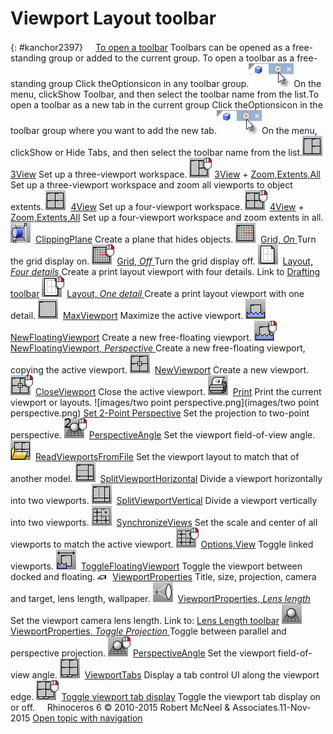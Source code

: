 ---
---


# Viewport Layout toolbar
{: #kanchor2397}
 [![images/transparent.gif](images/transparent.gif)To open a toolbar](javascript:void(0);) Toolbars can be opened as a free-standing group or added to the current group.
To open a toolbar as a free-standing group
Click theOptionsicon in any toolbar group.![images/toolbar-howtoopen.png](images/toolbar-howtoopen.png)On the menu, clickShow Toolbar, and then select the toolbar name from the list.To open a toolbar as a new tab in the current group
Click theOptionsicon in the toolbar group where you want to add the new tab.![images/toolbar-howtoopen.png](images/toolbar-howtoopen.png)On the menu, clickShow or Hide Tabs, and then select the toolbar name from the list.![images/3view.png](images/3view.png) [3View](new-viewport-arrangements.html#3view) 
Set up a three-viewport workspace.
![images/3view-zoomextentsall.png](images/3view-zoomextentsall.png) [3View](new-viewport-arrangements.html#3view) + [Zoom,Extents,All](zoom.html#extents) 
Set up a three-viewport workspace and zoom all viewports to object extents.
![images/4view.png](images/4view.png) [4View](new-viewport-arrangements.html#4view) 
Set up a four-viewport workspace.
![images/4view-zoomextentsall.png](images/4view-zoomextentsall.png) [4View](new-viewport-arrangements.html#4view) + [Zoom,Extents,All](zoom.html#extents) 
Set up a four-viewport workspace and zoom extents in all.
![images/clippingplane.png](images/clippingplane.png) [ClippingPlane](clippingplane.html) 
Create a plane that hides objects.
![images/grid-on.png](images/grid-on.png) [Grid, *On* ](grid.html) 
Turn the grid display on.
![images/grid-off.png](images/grid-off.png) [Grid, *Off* ](grid.html) 
Turn the grid display off.
![images/layout-new-4-details.png](images/layout-new-4-details.png) [Layout, *Four details* ](layout.html) 
Create a print layout viewport with four details.
Link to [Drafting toolbar](drafting-toolbar.html) 
![images/layout-new-1-detail-rt.png](images/layout-new-1-detail-rt.png) [Layout, *One detail* ](layout.html) 
Create a print layout viewport with one detail.
![images/maxviewport.png](images/maxviewport.png) [MaxViewport](maxviewport.html) 
Maximize the active viewport.
![images/newfloatingviewport.png](images/newfloatingviewport.png) [NewFloatingViewport](new-viewport-arrangements.html#newfloatingviewport) 
Create a new free-floating viewport.
![images/newfloatingviewport-perspective.png](images/newfloatingviewport-perspective.png) [NewFloatingViewport, *Perspective* ](new-viewport-arrangements.html#newfloatingviewport) 
Create a new free-floating viewport, copying the active viewport.
![images/newviewport.png](images/newviewport.png) [NewViewport](new-viewport-arrangements.html#newviewport) 
Create a new viewport.
![images/closeviewport-newviewport-rt.png](images/closeviewport-newviewport-rt.png) [CloseViewport](new-viewport-arrangements.html#closeviewport) 
Close the active viewport.
![images/print.png](images/print.png) [Print](print.html) 
Print the current viewport or layouts.
![images/two point perspective.png](images/two point perspective.png) [Set 2-Point Perspective](viewport.html#two-point-perspective) 
Set the projection to two-point perspective.
![images/perspectiveangle-2pt-rt.png](images/perspectiveangle-2pt-rt.png) [PerspectiveAngle](perspectiveangle.html) 
Set the viewport field-of-view angle.
![images/readviewportsfromfile.png](images/readviewportsfromfile.png) [ReadViewportsFromFile](new-viewport-arrangements.html#readviewportsfromfile) 
Set the viewport layout to match that of another model.
![images/splitviewporthorizontal.png](images/splitviewporthorizontal.png) [SplitViewportHorizontal](viewport-arrangement.html#splitviewporthorizontal) 
Divide a viewport horizontally into two viewports.
![images/splitviewportvertical.png](images/splitviewportvertical.png) [SplitViewportVertical](viewport-arrangement.html#splitviewportvertical) 
Divide a viewport vertically into two viewports.
![images/synchronizeviews.png](images/synchronizeviews.png) [SynchronizeViews](synchronizeviews.html) 
Set the scale and center of all viewports to match the active viewport.
![images/togglelinkedviewports-synchronizeviews-rt.png](images/togglelinkedviewports-synchronizeviews-rt.png) [Options,View](view.html#linkedviewports) 
Toggle linked viewports.
![images/togglefloatingviewport.png](images/togglefloatingviewport.png) [ToggleFloatingViewport](new-viewport-arrangements.html#togglefloatingviewport) 
Toggle the viewport between docked and floating.
![images/properties.png](images/properties.png) [ViewportProperties](viewport.html) 
Title, size, projection, camera and target, lens length, wallpaper.
![images/viewport-set-lens-length.png](images/viewport-set-lens-length.png) [ViewportProperties, *Lens length* ](viewport.html#lens-length) 
Set the viewport camera lens length.
Link to: [Lens Length toolbar](lens-length-toolbar.html) 
![images/perspectiveangle.png](images/perspectiveangle.png) [ViewportProperties, *Toggle Projection* ](viewport.html#projection-parallel-perspective) 
Toggle between parallel and perspective projection.
![images/perspectiveangle-rt.png](images/perspectiveangle-rt.png) [PerspectiveAngle](perspectiveangle.html) 
Set the viewport field-of-view angle.
![images/viewporttabs.png](images/viewporttabs.png) [ViewportTabs](new-viewport-arrangements.html#viewporttabs) 
Display a tab control UI along the viewport edge.
![images/viewporttabs-visibility.png](images/viewporttabs-visibility.png) [Toggle viewport tab display](new-viewport-arrangements.html#viewporttabs) 
Toggle the viewport tab display on or off.
&#160;
&#160;
Rhinoceros 6 © 2010-2015 Robert McNeel &amp; Associates.11-Nov-2015
 [Open topic with navigation](viewport-layout-toolbar.html) 

